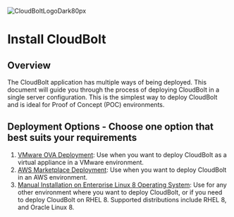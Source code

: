 ![CloudBoltLogoDark80px](https://github.com/user-attachments/assets/66cf699d-6792-4d67-b34c-d153bd92944e)
# Install CloudBolt

## Overview
The CloudBolt application has multiple ways of being deployed. This document will guide you through the process of deploying CloudBolt in a single server configuration. This is the simplest way to deploy CloudBolt and is ideal for Proof of Concept (POC) environments.

## Deployment Options - Choose one option that best suits your requirements
1. [VMware OVA Deployment](https://docs.cloudbolt.io/articles/#!cloudbolt-latest-docs/deploy-a-virtual-appliance): Use when you want to deploy CloudBolt as a virtual appliance in a VMware environment.
2. [AWS Marketplace Deployment](https://docs.cloudbolt.io/articles/#!cloudbolt-latest-docs/deploy-in-aws): Use when you want to deploy CloudBolt in an AWS environment.
3. [Manual Installation on Enterprise Linux 8 Operating System](https://docs.cloudbolt.io/articles/#!cloudbolt-latest-docs/deploy-with-installer): Use for any other environment where you want to deploy CloudBolt, or if you need to deploy CloudBolt on RHEL 8. Supported distributions include RHEL 8, and Oracle Linux 8.